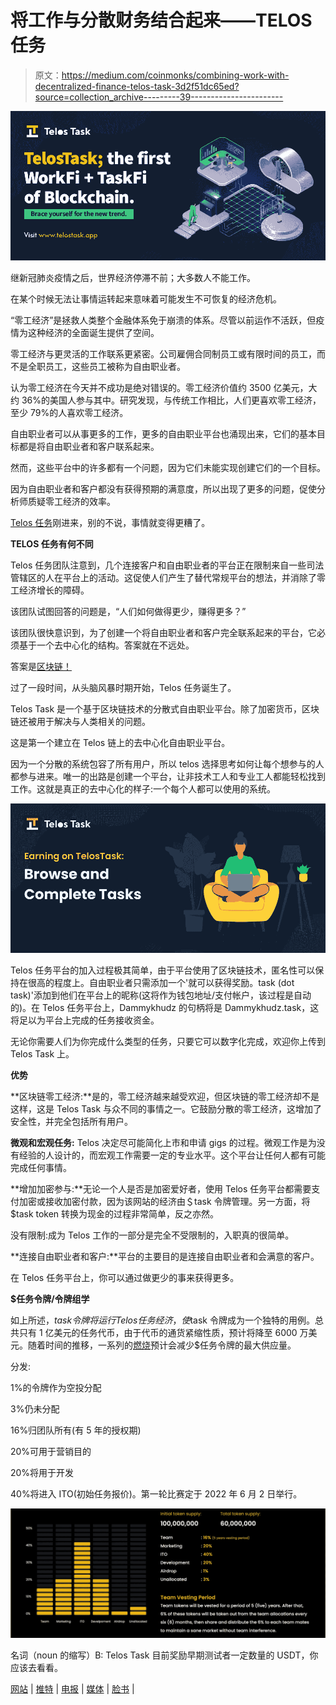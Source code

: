 # 将工作与分散财务结合起来——TELOS 任务

> 原文：<https://medium.com/coinmonks/combining-work-with-decentralized-finance-telos-task-3d2f51dc65ed?source=collection_archive---------39----------------------->

![](img/0ee4802bbf4bce54f1f093f61a870a76.png)

继新冠肺炎疫情之后，世界经济停滞不前；大多数人不能工作。

在某个时候无法让事情运转起来意味着可能发生不可恢复的经济危机。

“零工经济”是拯救人类整个金融体系免于崩溃的体系。尽管以前运作不活跃，但疫情为这种经济的全面诞生提供了空间。

零工经济与更灵活的工作联系更紧密。公司雇佣合同制员工或有限时间的员工，而不是全职员工，这些员工被称为自由职业者。

认为零工经济在今天并不成功是绝对错误的。零工经济价值约 3500 亿美元，大约 36%的美国人参与其中。研究发现，与传统工作相比，人们更喜欢零工经济，至少 79%的人喜欢零工经济。

自由职业者可以从事更多的工作，更多的自由职业平台也涌现出来，它们的基本目标都是将自由职业者和客户联系起来。

然而，这些平台中的许多都有一个问题，因为它们未能实现创建它们的一个目标。

因为自由职业者和客户都没有获得预期的满意度，所以出现了更多的问题，促使分析师质疑零工经济的效率。

[Telos 任务](https://Telostask.io)刚进来，别的不说，事情就变得更糟了。

**TELOS 任务有何不同**

Telos 任务团队注意到，几个连接客户和自由职业者的平台正在限制来自一些司法管辖区的人在平台上的活动。这促使人们产生了替代常规平台的想法，并消除了零工经济增长的障碍。

该团队试图回答的问题是，“人们如何做得更少，赚得更多？”

该团队很快意识到，为了创建一个将自由职业者和客户完全联系起来的平台，它必须基于一个去中心化的结构。答案就在不远处。

答案是[区块链！](https://www.euromoney.com/learning/blockchain-explained/what-is-blockchain)

过了一段时间，从头脑风暴时期开始，Telos 任务诞生了。

Telos Task 是一个基于区块链技术的分散式自由职业平台。除了加密货币，区块链还被用于解决与人类相关的问题。

这是第一个建立在 Telos 链上的去中心化自由职业平台。

因为一个分散的系统包容了所有用户，所以 telos 选择思考如何让每个想参与的人都参与进来。唯一的出路是创建一个平台，让非技术工人和专业工人都能轻松找到工作。这就是真正的去中心化的样子:一个每个人都可以使用的系统。

![](img/e7bdf68a4492307d8cf0d976e2e76cbc.png)

Telos 任务平台的加入过程极其简单，由于平台使用了区块链技术，匿名性可以保持在很高的程度上。自由职业者只需添加一个'就可以获得奖励。task (dot task)'添加到他们在平台上的昵称(这将作为钱包地址/支付帐户，该过程是自动的)。在 Telos 任务平台上，Dammykhudz 的句柄将是 Dammykhudz.task，这将足以为平台上完成的任务接收资金。

无论你需要人们为你完成什么类型的任务，只要它可以数字化完成，欢迎你上传到 Telos Task 上。

**优势**

**区块链零工经济:**是的，零工经济越来越受欢迎，但区块链的零工经济却不是这样，这是 Telos Task 与众不同的事情之一。它鼓励分散的零工经济，这增加了安全性，并完全包括所有用户。

**微观和宏观任务:** Telos 决定尽可能简化上市和申请 gigs 的过程。微观工作是为没有经验的人设计的，而宏观工作需要一定的专业水平。这个平台让任何人都有可能完成任何事情。

**增加加密参与:**无论一个人是否是加密爱好者，使用 Telos 任务平台都需要支付加密或接收加密付款，因为该网站的经济由＄task 令牌管理。另一方面，将$task token 转换为现金的过程非常简单，反之亦然。

没有限制:成为 Telos 工作的一部分是完全不受限制的，入职真的很简单。

**连接自由职业者和客户:**平台的主要目的是连接自由职业者和会满意的客户。

在 Telos 任务平台上，你可以通过做更少的事来获得更多。

**$任务令牌/令牌组学**

如上所述，$task 令牌将运行 Telos 任务经济，使$task 令牌成为一个独特的用例。总共只有 1 亿美元的任务代币，由于代币的通货紧缩性质，预计将降至 6000 万美元。随着时间的推移，一系列的[燃烧](https://www.cnbctv18.com/cryptocurrency/explained--coin-burning-how-is-it-done--why-13245532.htm)预计会减少$任务令牌的最大供应量。

分发:

1%的令牌作为空投分配

3%仍未分配

16%归团队所有(有 5 年的授权期)

20%可用于营销目的

20%将用于开发

40%将进入 ITO(初始任务报价)。第一轮比赛定于 2022 年 6 月 2 日举行。

![](img/f6ff5719941d4956ee2e77f3d631eb10.png)

名词（noun 的缩写）B: Telos Task 目前奖励早期测试者一定数量的 USDT，你应该去看看。

[网站](https://Telostask.io) | [推特](https://Twitter.com/@telostask) | [电报](https://t.me/@telostasks) | [媒体](/@telostask) | [脸书](https://Facebook/@TelosTask) |